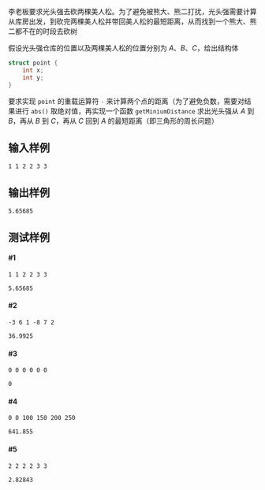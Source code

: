 李老板要求光头强去砍两棵美人松。为了避免被熊大、熊二打扰，光头强需要计算从库房出发，到砍完两棵美人松并带回美人松的最短距离，从而找到一个熊大、熊二都不在的时段去砍树

假设光头强仓库的位置以及两棵美人松的位置分别为 $A$、$B$、$C$，给出结构体 

```cpp
struct point {
	int x;
	int y;
}
```

要求实现 `point` 的重载运算符 `-` 来计算两个点的距离（为了避免负数，需要对结果进行 `abs()` 取绝对值，再实现一个函数 `getMiniumDistance` 求出光头强从 $A$ 到 $B$，再从 $B$ 到 $C$，再从 $C$ 回到 $A$ 的最短距离（即三角形的周长问题）

## 输入样例 
```
1 1 2 2 3 3
```
## 输出样例
```
5.65685
```

## 测试样例 
#### #1
```
1 1 2 2 3 3
```
```
5.65685
```

#### #2
```
-3 6 1 -8 7 2
```
```
36.9925
```

#### #3
```
0 0 0 0 0 0
```
```
0
```

#### #4
```
0 0 100 150 200 250
```
```
641.855
```

#### #5
```
2 2 2 2 3 3
```
```
2.82843
```
